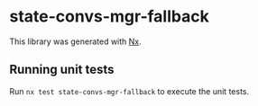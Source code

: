 # state-convs-mgr-fallback

This library was generated with [Nx](https://nx.dev).

## Running unit tests

Run `nx test state-convs-mgr-fallback` to execute the unit tests.
